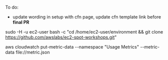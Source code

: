 To do:
* update wording in setup with cfn page, update cfn template link before **final PR**




sudo -H -u ec2-user bash -c "cd /home/ec2-user/environment && git clone https://github.com/awslabs/ec2-spot-workshops.git"

aws cloudwatch put-metric-data --namespace "Usage Metrics" --metric-data file://metric.json